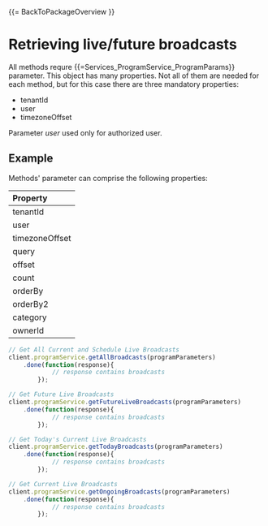 {{= BackToPackageOverview }}

# Retrieving live/future broadcasts

All methods requre {{=Services_ProgramService_ProgramParams}} parameter. This object has many properties. Not all of them are needed for each method, but for this case there are three mandatory properties:

* tenantId
* user
* timezoneOffset

Parameter *user* used only for authorized user.

## Example

Methods' parameter can comprise the following properties:

|   Property       |
|:-----------------|
|  tenantId        |
|  user            |
|  timezoneOffset  |
|  query           |
|  offset          |
|  count           |
|  orderBy         |
|  orderBy2        |
|  category        |
|  ownerId         |

```javascript
// Get All Current and Schedule Live Broadcasts
client.programService.getAllBroadcasts(programParameters)
    .done(function(response){
            // response contains broadcasts
        });

// Get Future Live Broadcasts
client.programService.getFutureLiveBroadcasts(programParameters)
    .done(function(response){
            // response contains broadcasts
        });

// Get Today's Current Live Broadcasts
client.programService.getTodayBroadcasts(programParameters)
    .done(function(response){
            // response contains broadcasts
        });

// Get Current Live Broadcasts
client.programService.getOngoingBroadcasts(programParameters)
    .done(function(response){
            // response contains broadcasts
        });
```

